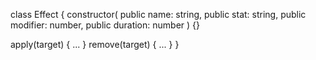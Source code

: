 class Effect {
  constructor(
    public name: string,
    public stat: string,
    public modifier: number,
    public duration: number
  ) {}

  apply(target) { ... }
  remove(target) { ... }
}
